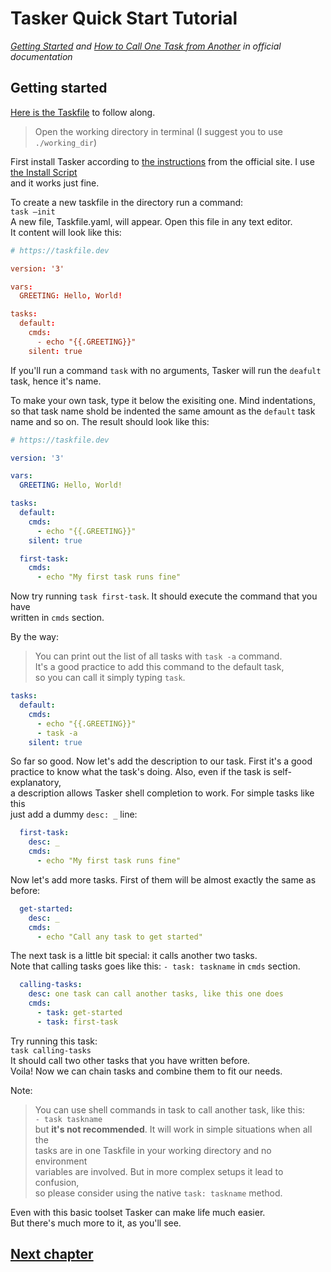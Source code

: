 # Tasker Quick Start Tutorial

*[Getting Started](https://taskfile.dev/usage/#getting-started) 
and [How to Call One Task from Another](https://taskfile.dev/usage/#calling-another-task) in official documentation*

## Getting started

[Here is the Taskfile](Taskfile.yml) to follow along.

> Open the working directory in terminal (I suggest you to use `./working_dir`)

First install Tasker according to [the instructions](https://taskfile.dev/installation) 
from the official site. I use [the Install Script](https://taskfile.dev/installation/#install-script)  
and it works just fine.

To create a new taskfile in the directory run a command:  
`task –init`  
A new file, Taskfile.yaml, will appear. Open this file in any text editor.  
It content will look like this:

```toml
# https://taskfile.dev

version: '3'

vars:
  GREETING: Hello, World!

tasks:
  default:
    cmds:
      - echo "{{.GREETING}}"
    silent: true
```

If you'll run a command `task` with no arguments, Tasker will run the `deafult`  
task, hence it's name.

To make your own task, type it below the exisiting one. Mind indentations,  
so that task name shold be indented the same amount as the `default` task  
name and so on. The result should look like this:

```yaml
# https://taskfile.dev

version: '3'

vars:
  GREETING: Hello, World!

tasks:
  default:
    cmds:
      - echo "{{.GREETING}}"
    silent: true

  first-task:
    cmds:
      - echo "My first task runs fine"
```

Now try running `task first-task`. It should execute the command that you have  
written in `cmds` section.

By the way:
> You can print out the list of all tasks with `task -a` command.  
> It's a good practice to add this command to the default task,  
> so you can call it simply typing `task`.

```yaml
tasks:
  default:
    cmds:
      - echo "{{.GREETING}}"
      - task -a
    silent: true
```

So far so good. Now let's add the description to our task. First it's a good  
practice to know what the task's doing. Also, even if the task is self-explanatory,  
a description allows Tasker shell completion to work. For simple tasks like this  
just add a dummy `desc: _` line:

```yaml
  first-task:
    desc: _
    cmds:
      - echo "My first task runs fine"
```

Now let's add more tasks. First of them will be almost exactly the same as before:

```yaml
  get-started:
    desc: _
    cmds:
      - echo "Call any task to get started"
```

The next task is a little bit special: it calls another two tasks.  
Note that calling tasks goes like this: `- task: taskname` in `cmds` section.
  
```yaml
  calling-tasks:
    desc: one task can call another tasks, like this one does
    cmds:
      - task: get-started
      - task: first-task
```

Try running this task:  
`task calling-tasks`  
It should call two other tasks that you have written before.  
Voila! Now we can chain tasks and combine them to fit our needs.

Note:

> You can use shell commands in task to call another task, like this:  
> `- task taskname`  
> but **it's not recommended**. It will work in simple situations when all the  
> tasks are in one Taskfile in your working directory and no environment  
> variables are involved. But in more complex setups it lead to confusion,  
> so please consider using the native `task: taskname` method.

Even with this basic toolset Tasker can make life much easier.  
But there's much more to it, as you'll see.

## [Next chapter](../c02_task_directory/README.md)
